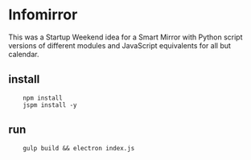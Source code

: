 # Infomirror

This was a Startup Weekend idea for a Smart Mirror with Python script versions of different modules and JavaScript equivalents for all but calendar.

## install

```
    npm install
    jspm install -y
```

## run

```
    gulp build && electron index.js
```